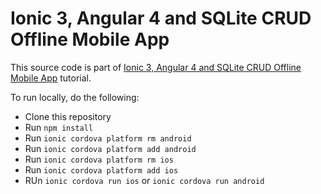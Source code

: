 # Ionic 3, Angular 4 and SQLite CRUD Offline Mobile App

This source code is part of [Ionic 3, Angular 4 and SQLite CRUD Offline Mobile App](https://www.djamware.com/post/59c53a1280aca768e4d2b143/ionic-3-angular-4-and-sqlite-crud-offline-mobile-app) tutorial.

To run locally, do the following:
* Clone this repository
* Run `npm install`
* Run `ionic cordova platform rm android`
* Run `ionic cordova platform add android`
* Run `ionic cordova platform rm ios`
* Run `ionic cordova platform add ios`
* RUn `ionic cordova run ios` or `ionic cordova run android`
